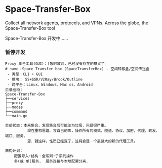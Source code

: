# Space-Transfer-Box
Collect all network agents, protocols, and VPNs. Across the globe, the Space-Transfer-Box tool

Space-Transfer-Box 开发中......

### 暂停开发

```
Proxy 集合工具(GUI）：[暂时放弃，已经没有存在的意义了]
# name：Space Transfer box (SpaceTransferBox) - 空间转移盒/空间传送盒
 - 类型：CLI + GUI
 - 模块： SS+SSR/V2Ray/Brook/Outline
 - 跨平台：Linux、Windows、Mac os、Android
目录结构：
Space-Transfer-Box
├──services
├──proxy
├──modes
├──command
└──main.go

目前状态：本来集合，发现集合后可能沦为垃圾，问题很严重。
		  现在重构思路、写自己的库，操作所有的模式、隧道、协议、加密、代理、转发、端口、服务。
		  恩，就这样，性质已经变了，这将会是一个最强大的新的代理工具。

简构计划：
	配置导入+结构：全系列+子系列操作
	多(或 单)服务.  服务连接与本地配置分离.  
```